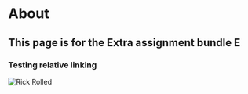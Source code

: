 # About 
## This page is for the Extra assignment bundle E
### Testing relative linking
![Rick Rolled](https://media.tenor.com/x8v1oNUOmg4AAAAd/rickroll-roll.gif)